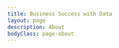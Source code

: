 ```yaml
---
title: Business Success with Data
layout: page
description: About
bodyClass: page-about
---
```











